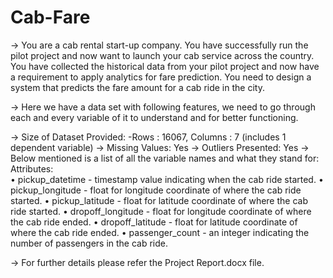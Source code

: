 # Cab-Fare

-> You are a cab rental start-up company. You have successfully run the pilot project and now want to launch your cab service across the country. You have collected the historical data from your pilot project and now have a requirement to apply analytics for fare prediction. You need to design a system that predicts the fare amount for a cab ride in the city. 

-> Here we have a data set with following features, we need to go through each and every variable of it to understand and for better functioning. 

-> Size of Dataset Provided: -Rows : 16067, Columns : 7  (includes 1 dependent variable) 
-> Missing Values: Yes 
-> Outliers Presented: Yes 
-> Below mentioned is a list of all the variable names and what they stand for: 
   Attributes:  
•	pickup_datetime - timestamp value indicating when the cab ride started. 
•	pickup_longitude - float for longitude coordinate of where the cab ride started. 
•	pickup_latitude - float for latitude coordinate of where the cab ride started. 
•	dropoff_longitude - float for longitude coordinate of where the cab ride ended. 
•	dropoff_latitude - float for latitude coordinate of where the cab ride ended. 
•	passenger_count - an integer indicating the number of passengers in the cab ride. 

-> For further details please refer the Project Report.docx file.
